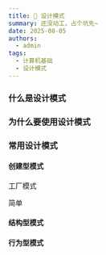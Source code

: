 ```yaml
---
title: 🍔 设计模式
summary: 还没动工，占个坑先~
date: 2025-08-05
authors:
  - admin
tags:
  - 计算机基础
  - 设计模式
---
```

### 什么是设计模式

### 为什么要使用设计模式

### 常用设计模式

#### 创建型模式

工厂模式

简单



#### 结构型模式

#### 行为型模式